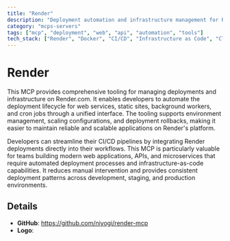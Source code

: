```yaml
---
title: "Render"
description: "Deployment automation and infrastructure management for Render.com services."
category: "mcps-servers"
tags: ["mcp", "deployment", "web", "api", "automation", "tools"]
tech_stack: ["Render", "Docker", "CI/CD", "Infrastructure as Code", "Cloud Deployment"]
---
```


# Render

This MCP provides comprehensive tooling for managing deployments and infrastructure on Render.com. It enables developers to automate the deployment lifecycle for web services, static sites, background workers, and cron jobs through a unified interface. The tooling supports environment management, scaling configurations, and deployment rollbacks, making it easier to maintain reliable and scalable applications on Render's platform.

Developers can streamline their CI/CD pipelines by integrating Render deployments directly into their workflows. This MCP is particularly valuable for teams building modern web applications, APIs, and microservices that require automated deployment processes and infrastructure-as-code capabilities. It reduces manual intervention and provides consistent deployment patterns across development, staging, and production environments.

## Details

- **GitHub**: https://github.com/niyogi/render-mcp
- **Logo**: 
